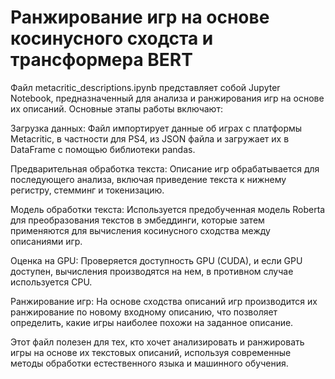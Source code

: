 # Ранжирование игр на основе косинусного сходста и трансформера BERT
Файл metacritic_descriptions.ipynb представляет собой Jupyter Notebook, предназначенный для анализа и ранжирования игр на основе их описаний. Основные этапы работы включают:

Загрузка данных:
Файл импортирует данные об играх с платформы Metacritic, в частности для PS4, из JSON файла и загружает их в DataFrame с помощью библиотеки pandas.

Предварительная обработка текста:
Описание игр обрабатывается для последующего анализа, включая приведение текста к нижнему регистру, стемминг и токенизацию.

Модель обработки текста:
Используется предобученная модель Roberta для преобразования текстов в эмбеддинги, которые затем применяются для вычисления косинусного сходства между описаниями игр.

Оценка на GPU:
Проверяется доступность GPU (CUDA), и если GPU доступен, вычисления производятся на нем, в противном случае используется CPU.

Ранжирование игр:
На основе сходства описаний игр производится их ранжирование по новому входному описанию, что позволяет определить, какие игры наиболее похожи на заданное описание.

Этот файл полезен для тех, кто хочет анализировать и ранжировать игры на основе их текстовых описаний, используя современные методы обработки естественного языка и машинного обучения.
